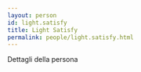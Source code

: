 ```yaml
---
layout: person
id: light.satisfy
title: Light Satisfy
permalink: people/light.satisfy.html
---
```


Dettagli della persona